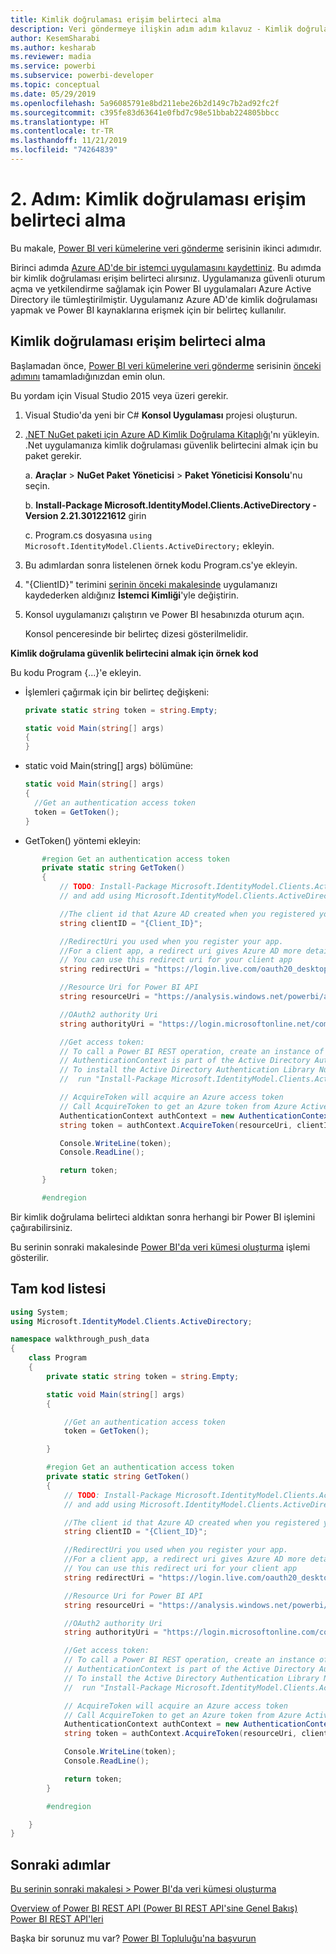 ```yaml
---
title: Kimlik doğrulaması erişim belirteci alma
description: Veri göndermeye ilişkin adım adım kılavuz - Kimlik doğrulaması erişim belirteci alma
author: KesemSharabi
ms.author: kesharab
ms.reviewer: madia
ms.service: powerbi
ms.subservice: powerbi-developer
ms.topic: conceptual
ms.date: 05/29/2019
ms.openlocfilehash: 5a96085791e8bd211ebe26b2d149c7b2ad92fc2f
ms.sourcegitcommit: c395fe83d63641e0fbd7c98e51bbab224805bbcc
ms.translationtype: HT
ms.contentlocale: tr-TR
ms.lasthandoff: 11/21/2019
ms.locfileid: "74264839"
---
```

# <a name="step-2-get-an-authentication-access-token"></a>2\. Adım: Kimlik doğrulaması erişim belirteci alma

Bu makale, [Power BI veri kümelerine veri gönderme](walkthrough-push-data.md) serisinin ikinci adımıdır.

Birinci adımda [Azure AD'de bir istemci uygulamasını kaydettiniz](walkthrough-push-data-register-app-with-azure-ad.md). Bu adımda bir kimlik doğrulaması erişim belirteci alırsınız. Uygulamanıza güvenli oturum açma ve yetkilendirme sağlamak için Power BI uygulamaları Azure Active Directory ile tümleştirilmiştir. Uygulamanız Azure AD'de kimlik doğrulaması yapmak ve Power BI kaynaklarına erişmek için bir belirteç kullanılır.

## <a name="get-an-authentication-access-token"></a>Kimlik doğrulaması erişim belirteci alma

Başlamadan önce, [Power BI veri kümelerine veri gönderme](walkthrough-push-data.md) serisinin [önceki adımını](walkthrough-push-data-register-app-with-azure-ad.md) tamamladığınızdan emin olun. 

Bu yordam için Visual Studio 2015 veya üzeri gerekir.

1. Visual Studio'da yeni bir C# **Konsol Uygulaması** projesi oluşturun.

2. [.NET NuGet paketi için Azure AD Kimlik Doğrulama Kitaplığı](https://www.nuget.org/packages/Microsoft.IdentityModel.Clients.ActiveDirectory/2.22.302111727)'nı yükleyin. .Net uygulamanıza kimlik doğrulaması güvenlik belirtecini almak için bu paket gerekir. 

     a. **Araçlar** > **NuGet Paket Yöneticisi** > **Paket Yöneticisi Konsolu**'nu seçin.

     b. **Install-Package Microsoft.IdentityModel.Clients.ActiveDirectory -Version 2.21.301221612** girin

     c. Program.cs dosyasına `using Microsoft.IdentityModel.Clients.ActiveDirectory;` ekleyin.

3. Bu adımlardan sonra listelenen örnek kodu Program.cs'ye ekleyin.

4. "{ClientID}" terimini [serinin önceki makalesinde](walkthrough-push-data-register-app-with-azure-ad.md) uygulamanızı kaydederken aldığınız **İstemci Kimliği**'yle değiştirin.

5. Konsol uygulamanızı çalıştırın ve Power BI hesabınızda oturum açın. 

   Konsol penceresinde bir belirteç dizesi gösterilmelidir.

**Kimlik doğrulama güvenlik belirtecini almak için örnek kod**

Bu kodu Program {...}'e ekleyin.

* İşlemleri çağırmak için bir belirteç değişkeni: 
  
  ```csharp
  private static string token = string.Empty;
  
  static void Main(string[] args)
  {
  }
  ```
* static void Main(string[] args) bölümüne:
  
  ```csharp
  static void Main(string[] args)
  {
    //Get an authentication access token
    token = GetToken();
  }
  ```
* GetToken() yöntemi ekleyin:

```csharp
       #region Get an authentication access token
       private static string GetToken()
       {
           // TODO: Install-Package Microsoft.IdentityModel.Clients.ActiveDirectory -Version 2.21.301221612
           // and add using Microsoft.IdentityModel.Clients.ActiveDirectory

           //The client id that Azure AD created when you registered your client app.
           string clientID = "{Client_ID}";

           //RedirectUri you used when you register your app.
           //For a client app, a redirect uri gives Azure AD more details on the application that it will authenticate.
           // You can use this redirect uri for your client app
           string redirectUri = "https://login.live.com/oauth20_desktop.srf";

           //Resource Uri for Power BI API
           string resourceUri = "https://analysis.windows.net/powerbi/api";

           //OAuth2 authority Uri
           string authorityUri = "https://login.microsoftonline.net/common/";

           //Get access token:
           // To call a Power BI REST operation, create an instance of AuthenticationContext and call AcquireToken
           // AuthenticationContext is part of the Active Directory Authentication Library NuGet package
           // To install the Active Directory Authentication Library NuGet package in Visual Studio,
           //  run "Install-Package Microsoft.IdentityModel.Clients.ActiveDirectory" from the nuget Package Manager Console.

           // AcquireToken will acquire an Azure access token
           // Call AcquireToken to get an Azure token from Azure Active Directory token issuance endpoint
           AuthenticationContext authContext = new AuthenticationContext(authorityUri);
           string token = authContext.AcquireToken(resourceUri, clientID, new Uri(redirectUri)).AccessToken;

           Console.WriteLine(token);
           Console.ReadLine();

           return token;
       }

       #endregion
```

Bir kimlik doğrulama belirteci aldıktan sonra herhangi bir Power BI işlemini çağırabilirsiniz.

Bu serinin sonraki makalesinde [Power BI'da veri kümesi oluşturma](walkthrough-push-data-create-dataset.md) işlemi gösterilir.


## <a name="complete-code-listing"></a>Tam kod listesi

```csharp
using System;
using Microsoft.IdentityModel.Clients.ActiveDirectory;

namespace walkthrough_push_data
{
    class Program
    {
        private static string token = string.Empty;

        static void Main(string[] args)
        {

            //Get an authentication access token
            token = GetToken();

        }

        #region Get an authentication access token
        private static string GetToken()
        {
            // TODO: Install-Package Microsoft.IdentityModel.Clients.ActiveDirectory -Version 2.21.301221612
            // and add using Microsoft.IdentityModel.Clients.ActiveDirectory

            //The client id that Azure AD created when you registered your client app.
            string clientID = "{Client_ID}";

            //RedirectUri you used when you register your app.
            //For a client app, a redirect uri gives Azure AD more details on the application that it will authenticate.
            // You can use this redirect uri for your client app
            string redirectUri = "https://login.live.com/oauth20_desktop.srf";

            //Resource Uri for Power BI API
            string resourceUri = "https://analysis.windows.net/powerbi/api";

            //OAuth2 authority Uri
            string authorityUri = "https://login.microsoftonline.com/common/";

            //Get access token:
            // To call a Power BI REST operation, create an instance of AuthenticationContext and call AcquireToken
            // AuthenticationContext is part of the Active Directory Authentication Library NuGet package
            // To install the Active Directory Authentication Library NuGet package in Visual Studio,
            //  run "Install-Package Microsoft.IdentityModel.Clients.ActiveDirectory" from the nuget Package Manager Console.

            // AcquireToken will acquire an Azure access token
            // Call AcquireToken to get an Azure token from Azure Active Directory token issuance endpoint
            AuthenticationContext authContext = new AuthenticationContext(authorityUri);
            string token = authContext.AcquireToken(resourceUri, clientID, new Uri(redirectUri)).AccessToken;

            Console.WriteLine(token);
            Console.ReadLine();

            return token;
        }

        #endregion

    }
}
```



## <a name="next-steps"></a>Sonraki adımlar

[Bu serinin sonraki makalesi > Power BI'da veri kümesi oluşturma](walkthrough-push-data-create-dataset.md)

[Overview of Power BI REST API (Power BI REST API'sine Genel Bakış)](overview-of-power-bi-rest-api.md)  
[Power BI REST API'leri](https://docs.microsoft.com/rest/api/power-bi/)  

Başka bir sorunuz mu var? [Power BI Topluluğu'na başvurun](https://community.powerbi.com/)